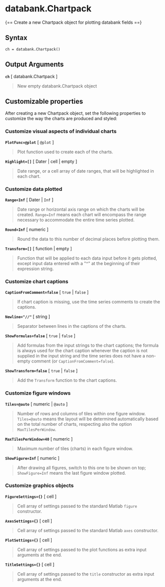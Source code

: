 # databank.Chartpack

{== Create a new Chartpack object for plotting databank fields ==}


## Syntax

    ch = databank.Chartpack()


## Output Arguments

__`ch`__ [ databank.Chartpack ]
>
> New empty databank.Chartpack object
>

## Customizable properties

After creating a new Chartpack object, set the following properties to
customize the way the charts are produced and styled: 


### Customize visual aspects of individual charts

__`PlotFunc=@plot`__ [ `@plot` ]
>
>  Plot function used to create each of the charts.
>

__`Highlight=[]`__ [ Dater | cell | empty ]
>
> Date range, or a cell array of date ranges, that will be highlighted in
> each chart.
>

### Customize data plotted

__`Range=Inf`__ [ Dater | `Inf` ]
>
> Date range or horizontal axis range on which the charts will be created.
> `Range=Inf` means each chart will encompass the range necessary to
> accommodate the entire time series plotted.
>

__`Round=Inf`__ [ numeric ]
>
> Round the data to this number of decimal places before plotting them.
>

__`Transform=[]`__ [ function | empty ]
>
> Function that will be applied to each data input before it gets plotted,
> except input data entered with a "^" at the beginning of their expression
> string.
>

### Customize chart captions

__`CaptionFromComment=false`__  [ `true` | `false` ]
>
> If chart caption is missing, use the time series comments to create the
> captions.
>

__`Newline="//"`__ [ string ] 
>
> Separator between lines in the captions of the charts.
>

__`ShowFormulas=false`__ [ `true` | `false` ]
>
> Add formulas from the input strings to the chart captions; the formula is
> always used for the chart caption whenever the caption is not supplied in
> the input string and the time series does not have a non-empty comment
> (or `CaptionFromComment=false`).
>

__`ShowTransform=false`__ [ `true` | `false` ]
>
> Add the `Transform` function to the chart captions.
>

### Customize figure windows

__`Tiles=@auto`__ [ numeric | `@auto` ]
>
> Number of rows and columns of tiles within one figure window.
> `Tiles=@auto` means the layout will be determined automatically based on
> the total number of charts, respecting also the option
> `MaxTilesPerWindow`.
>

__`MaxTilesPerWindow=40`__ [ numeric ]
>
> Maximum number of tiles (charts) in each figure window.
>

__`ShowFigure=Inf`__ [ numeric ]
>
> After drawing all figures, switch to this one to be shown on top;
> `ShowFigure=Inf` means the last figure window plotted.
>

### Customize graphics objects

__`FigureSettings={}`__ [ cell ]
>
> Cell array of settings passed to the standard Matlab `figure` constructor.
>

__`AxesSettings={}`__ [ cell ]
>
> Cell array of settings passed to the standard Matlab `axes` constructor.
>

__`PlotSettings={}`__ [ cell ]
>
> Cell array of settings passed to the plot functions as extra input
> arguments at the end.
>

__`TitleSettings={}`__ [ cell ]
>
> Cell array of settings passed to the `title` constructor as extra input
> arguments at the end.
>

